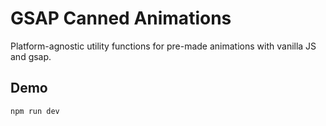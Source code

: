 # GSAP Canned Animations

Platform-agnostic utility functions for pre-made animations with vanilla JS and gsap.

## Demo

```shell
npm run dev
```
